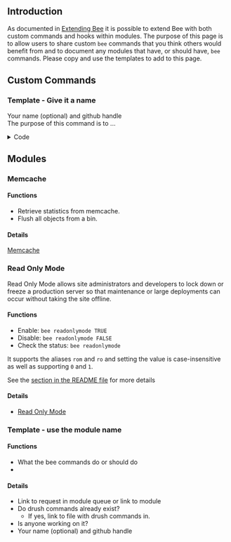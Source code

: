 ## Introduction
As documented in [Extending Bee](https://github.com/backdrop-contrib/bee/wiki/Extending-Bee) it is possible to extend Bee with both custom commands and hooks within modules.  The purpose of this page is to allow users to share custom `bee` commands that you think others would benefit from and to document any modules that have, or should have, `bee` commands. Please copy and use the templates to add to this page.

## Custom Commands

### Template - Give it a name
Your name (optional) and github handle  
The purpose of this command is to ...

<details>
<summary>Code</summary>

```php
<?php
  function custom_bee_command() {
    // your code
  }

  function custom_bee_callback() {
    // your code
  }
```

</details>

## Modules
### Memcache
#### Functions
- Retrieve statistics from memcache.
- Flush all objects from a bin.

#### Details
[Memcache](https://github.com/backdrop-contrib/memcache)

### Read Only Mode
Read Only Mode allows site administrators and developers to lock down or
freeze a production server so that maintenance or large deployments can occur
without taking the site offline.

#### Functions
- Enable: `bee readonlymode TRUE`
- Disable: `bee readonlymode FALSE`
- Check the status: `bee readonlymode`

It supports the aliases `rom` and `ro` and setting the value is
case-insensitive as well as supporting `0` and `1`.

See the [section in the README file](https://github.com/backdrop-contrib/readonlymode?tab=readme-ov-file#bee-support) for more details

#### Details
- [Read Only Mode](https://github.com/backdrop-contrib/readonlymode)


### Template - use the module name
#### Functions
- What the bee commands do or should do
-

#### Details
- Link to request in module queue or link to module
- Do drush commands already exist?
  - If yes, link to file with drush commands in.
- Is anyone working on it?
- Your name (optional) and github handle